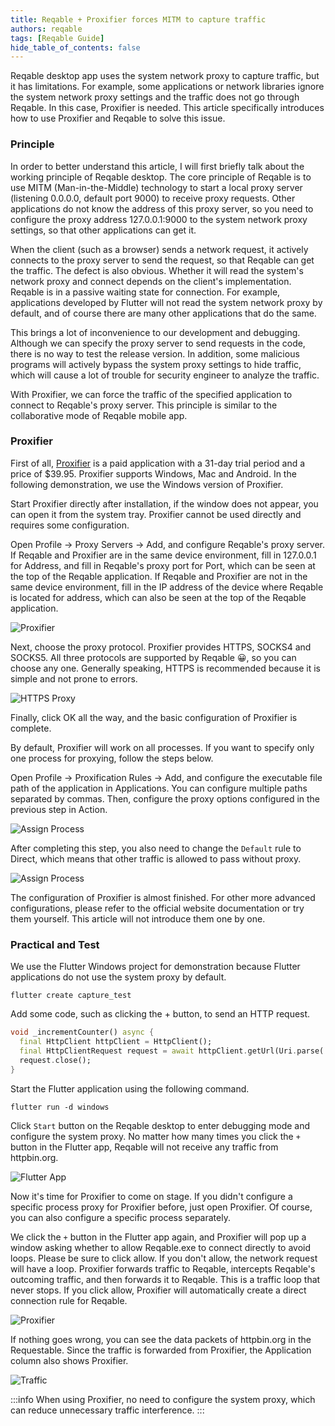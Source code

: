 ```yaml
---
title: Reqable + Proxifier forces MITM to capture traffic
authors: reqable
tags: [Reqable Guide]
hide_table_of_contents: false
---
```


Reqable desktop app uses the system network proxy to capture traffic, but it has limitations. For example, some applications or network libraries ignore the system network proxy settings and the traffic does not go through Reqable. In this case, Proxifier is needed. This article specifically introduces how to use Proxifier and Reqable to solve this issue.

<!--truncate-->

### Principle

In order to better understand this article, I will first briefly talk about the working principle of Reqable desktop. The core principle of Reqable is to use MITM (Man-in-the-Middle) technology to start a local proxy server (listening 0.0.0.0, default port 9000) to receive proxy requests. Other applications do not know the address of this proxy server, so you need to configure the proxy address 127.0.0.1:9000 to the system network proxy settings, so that other applications can get it.

When the client (such as a browser) sends a network request, it actively connects to the proxy server to send the request, so that Reqable can get the traffic. The defect is also obvious. Whether it will read the system's network proxy and connect depends on the client's implementation. Reqable is in a passive waiting state for connection. For example, applications developed by Flutter will not read the system network proxy by default, and of course there are many other applications that do the same.

This brings a lot of inconvenience to our development and debugging. Although we can specify the proxy server to send requests in the code, there is no way to test the release version. In addition, some malicious programs will actively bypass the system proxy settings to hide traffic, which will cause a lot of trouble for security engineer to analyze the traffic.

With Proxifier, we can force the traffic of the specified application to connect to Reqable's proxy server. This principle is similar to the collaborative mode of Reqable mobile app.

### Proxifier

First of all, [Proxifier](https://www.proxifier.com) is a paid application with a 31-day trial period and a price of $39.95. Proxifier supports Windows, Mac and Android. In the following demonstration, we use the Windows version of Proxifier.

Start Proxifier directly after installation, if the window does not appear, you can open it from the system tray. Proxifier cannot be used directly and requires some configuration.

Open Profile -> Proxy Servers -> Add, and configure Reqable's proxy server. If Reqable and Proxifier are in the same device environment, fill in 127.0.0.1 for Address, and fill in Reqable's proxy port for Port, which can be seen at the top of the Reqable application. If Reqable and Proxifier are not in the same device environment, fill in the IP address of the device where Reqable is located for address, which can also be seen at the top of the Reqable application.

![Proxifier](screenshot_01.png)

Next, choose the proxy protocol. Proxifier provides HTTPS, SOCKS4 and SOCKS5. All three protocols are supported by Reqable 😀, so you can choose any one. Generally speaking, HTTPS is recommended because it is simple and not prone to errors.

![HTTPS Proxy](screenshot_02.png)

Finally, click OK all the way, and the basic configuration of Proxifier is complete.

By default, Proxifier will work on all processes. If you want to specify only one process for proxying, follow the steps below.

Open Profile -> Proxification Rules -> Add, and configure the executable file path of the application in Applications. You can configure multiple paths separated by commas. Then, configure the proxy options configured in the previous step in Action.

![Assign Process](screenshot_03.png)

After completing this step, you also need to change the `Default` rule to Direct, which means that other traffic is allowed to pass without proxy.

![Assign Process](screenshot_04.png)

The configuration of Proxifier is almost finished. For other more advanced configurations, please refer to the official website documentation or try them yourself. This article will not introduce them one by one.

### Practical and Test

We use the Flutter Windows project for demonstration because Flutter applications do not use the system proxy by default.

```shell
flutter create capture_test
```

Add some code, such as clicking the + button, to send an HTTP request.

```dart
void _incrementCounter() async {
  final HttpClient httpClient = HttpClient();
  final HttpClientRequest request = await httpClient.getUrl(Uri.parse('https://httpbin.org/get'));
  request.close();
}
```

Start the Flutter application using the following command.

```shell
flutter run -d windows
```

Click `Start` button on the Reqable desktop to enter debugging mode and configure the system proxy. No matter how many times you click the `+` button in the Flutter app, Reqable will not receive any traffic from httpbin.org.

![Flutter App](screenshot_05.png)

Now it's time for Proxifier to come on stage. If you didn't configure a specific process proxy for Proxifier before, just open Proxifier. Of course, you can also configure a specific process separately.

We click the `+` button in the Flutter app again, and Proxifier will pop up a window asking whether to allow Reqable.exe to connect directly to avoid loops. Please be sure to click allow. If you don't allow, the network request will have a loop. Proxifier forwards traffic to Reqable, intercepts Reqable's outcoming traffic, and then forwards it to Reqable. This is a traffic loop that never stops. If you click allow, Proxifier will automatically create a direct connection rule for Reqable.

![Proxifier](screenshot_06.png)

If nothing goes wrong, you can see the data packets of httpbin.org in the Requestable. Since the traffic is forwarded from Proxifier, the Application column also shows Proxifier.

![Traffic](screenshot_07.png)

:::info
When using Proxifier, no need to configure the system proxy, which can reduce unnecessary traffic interference.
:::